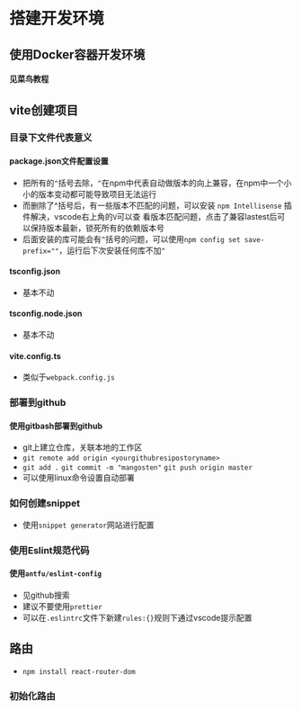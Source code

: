# 搭建开发环境

## 使用Docker容器开发环境

#### 见菜鸟教程

## vite创建项目

### 目录下文件代表意义

#### package.json文件配置设置

- 把所有的`^`括号去除，`^`在npm中代表自动做版本的向上兼容，在npm中一个小小的版本变动都可能导致项目无法运行
- 而删除了^括号后，有一些版本不匹配的问题，可以安装 `npm Intellisense` 插件解决，vscode右上角的`V`可以查
  看版本匹配问题，点击了兼容lastest后可以保持版本最新，锁死所有的依赖版本号
- 后面安装的库可能会有`^`括号的问题，可以使用`npm config set save-prefix=""`，运行后下次安装任何库不加`^`


#### tsconfig.json

- 基本不动

#### tsconfig.node.json

- 基本不动

#### vite.config.ts

- 类似于`webpack.config.js`

### 部署到github

#### 使用gitbash部署到github
- git上建立仓库，关联本地的工作区
- `git remote add origin <yourgithubresipostoryname>`
- `git add .` `git commit -m "mangosten"` `git push origin master`
- 可以使用linux命令设置自动部署

### 如何创建snippet

- 使用`snippet generator`网站进行配置

### 使用Eslint规范代码

#### 使用`antfu/eslint-config`
- 见github搜索
- 建议不要使用`prettier`
- 可以在`.eslintrc`文件下新建`rules:{}`规则下通过vscode提示配置

## 路由
- `npm install react-router-dom`

### 初始化路由
